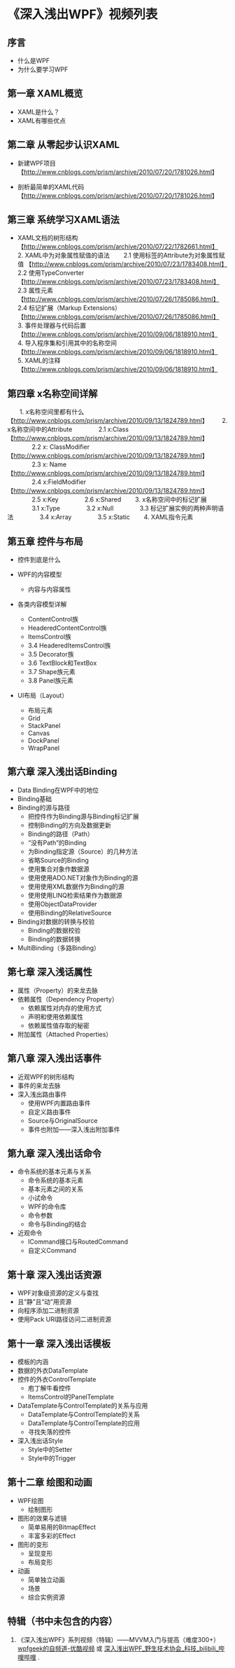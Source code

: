 


# 《深入浅出WPF》视频列表

 

## 序言

- 什么是WPF
- 为什么要学习WPF

## 第一章 XAML概览

- XAML是什么？
- XAML有哪些优点

## 第二章 从零起步认识XAML

- 新建WPF项目 【<http://www.cnblogs.com/prism/archive/2010/07/20/1781026.html>】

- 剖析最简单的XAML代码 【<http://www.cnblogs.com/prism/archive/2010/07/20/1781026.html>】

## 第三章 系统学习XAML语法

- XAML文档的树形结构 【http://www.cnblogs.com/prism/archive/2010/07/22/1782661.html】
  　　2. XAML中为对象属性赋值的语法
       　　2.1 使用标签的Attribute为对象属性赋值 【http://www.cnblogs.com/prism/archive/2010/07/23/1783408.html】
       　　　　2.2 使用TypeConverter 【http://www.cnblogs.com/prism/archive/2010/07/23/1783408.html】
       　　　　2.3 属性元素 【http://www.cnblogs.com/prism/archive/2010/07/26/1785086.html】
       　　　　2.4 标记扩展（Markup Extensions）【http://www.cnblogs.com/prism/archive/2010/07/26/1785086.html】
  　　3. 事件处理器与代码后置 【http://www.cnblogs.com/prism/archive/2010/09/06/1818910.html】
  　　4. 导入程序集和引用其中的名称空间 【http://www.cnblogs.com/prism/archive/2010/09/06/1818910.html】
  　　5. XAML的注释 【http://www.cnblogs.com/prism/archive/2010/09/06/1818910.html】

## 第四章 x名称空间详解

　　1. x名称空间里都有什么【<http://www.cnblogs.com/prism/archive/2010/09/13/1824789.html>】
　　2. x名称空间中的Attribute
　　　　2.1 x:Class【<http://www.cnblogs.com/prism/archive/2010/09/13/1824789.html>】
　　　　2.2 x: ClassModifier【<http://www.cnblogs.com/prism/archive/2010/09/13/1824789.html>】
　　　　2.3 x: Name【<http://www.cnblogs.com/prism/archive/2010/09/13/1824789.html>】
　　　　2.4 x:FieldModifier【<http://www.cnblogs.com/prism/archive/2010/09/13/1824789.html>】
　　　　2.5 x:Key
　　　　2.6 x:Shared
　　3. x名称空间中的标记扩展
　　　　3.1 x:Type
　　　　3.2 x:Null
　　　　3.3 标记扩展实例的两种声明语法
　　　　3.4 x:Array
　　　　3.5 x:Static
　　4. XAML指令元素

## 第五章 控件与布局

* 控件到底是什么
* WPF的内容模型
    * 内容与内容属性

* 各类内容模型详解
    * ContentControl族
    * HeaderedContentControl族
    * ItemsControl族
    * 3.4 HeaderedItemsControl族
    * 3.5 Decorator族
    * 3.6 TextBlock和TextBox
    * 3.7 Shape族元素
    * 3.8 Panel族元素
* UI布局（Layout）
    * 布局元素
    * Grid
    * StackPanel
    * Canvas
    * DockPanel
    * WrapPanel

## 第六章 深入浅出话Binding

* Data Binding在WPF中的地位
* Binding基础
* Binding的源与路径
    * 把控件作为Binding源与Binding标记扩展
    * 控制Binding的方向及数据更新
    * Binding的路径（Path）
    * “没有Path”的Binding
    * 为Binding指定源（Source）的几种方法
    * 省略Source的Binding
    * 使用集合对象作数据源
    * 使用使用ADO.NET对象作为Binding的源
    * 使用使用XML数据作为Binding的源
    * 使用使用LINQ检索结果作为数据源
    * 使用ObjectDataProvider
    * 使用Binding的RelativeSource
* Binding对数据的转换与校验
    * Binding的数据校验
    * Binding的数据转换
* MultiBinding（多路Binding）

## 第七章 深入浅话属性

* 属性（Property）的来龙去脉
* 依赖属性（Dependency Property）
    * 依赖属性对内存的使用方式
    * 声明和使用依赖属性
    * 依赖属性值存取的秘密
* 附加属性（Attached Properties）

## 第八章 深入浅出话事件

* 近观WPF的树形结构
* 事件的来龙去脉
* 深入浅出路由事件
    * 使用WPF内置路由事件
    * 自定义路由事件
    * Source与OriginalSource
    * 事件也附加——深入浅出附加事件

## 第九章 深入浅出话命令

* 命令系统的基本元素与关系
    * 命令系统的基本元素
    * 基本元素之间的关系
    * 小试命令
    * WPF的命令库
    * 命令参数
    * 命令与Binding的结合
* 近观命令
    * ICommand接口与RoutedCommand
    * 自定义Command

## 第十章 深入浅出话资源

* WPF对象级资源的定义与查找
* 且“静”且“动”用资源
* 向程序添加二进制资源
* 使用Pack URI路径访问二进制资源

## 第十一章 深入浅出话模板

* 模板的内涵
* 数据的外衣DataTemplate
* 控件的外衣ControlTemplate
    * 庖丁解牛看控件
    * ItemsControl的PanelTemplate
* DataTemplate与ControlTemplate的关系与应用
    * DataTemplate与ControlTemplate的关系
    * DataTemplate与ControlTemplate的应用
    * 寻找失落的控件
* 深入浅出话Style
    * Style中的Setter
    * Style中的Trigger

## 第十二章 绘图和动画

* WPF绘图
    * 绘制图形
* 图形的效果与滤镜
    * 简单易用的BitmapEffect
    * 丰富多彩的Effect
* 图形的变形
    * 呈现变形
    * 布局变形
* 动画
    * 简单独立动画
    * 场景
    * 综合实例资源
 

## 特辑（书中未包含的内容）

1. 《深入浅出WPF》系列视频（特辑）——MVVM入门与提高（难度300+）  
[wpfgeek的自频道-优酷视频](http://i.youku.com/i/UMjc5NjgwMDU2/videos) 或 [深入浅出WPF_野生技术协会_科技_bilibili_哔哩哔哩](http://www.bilibili.com/video/av11063037/) .
